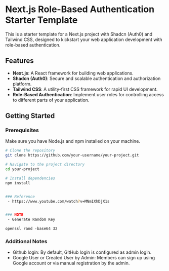 # Next.js Role-Based Authentication Starter Template

This is a starter template for a Next.js project with Shadcn (Auth0) and Tailwind CSS, designed to kickstart your web application development with role-based authentication.

## Features

- **Next.js**: A React framework for building web applications.
- **Shadcn (Auth0)**: Secure and scalable authentication and authorization platform.
- **Tailwind CSS**: A utility-first CSS framework for rapid UI development.
- **Role-Based Authentication**: Implement user roles for controlling access to different parts of your application.

## Getting Started

### Prerequisites

Make sure you have Node.js and npm installed on your machine.

```bash
# Clone the repository
git clone https://github.com/your-username/your-project.git

# Navigate to the project directory
cd your-project

# Install dependencies
npm install


### Reference
 - https://www.youtube.com/watch?v=MNm1XhDjX1s


### NOTE
 - Generate Random Key
```

```
openssl rand -base64 32

```

### Additional Notes
- Github login: By default, GitHub login is configured as admin login.
- Google User or Created User by Admin: Members can sign up using Google account or via manual registration by the admin.